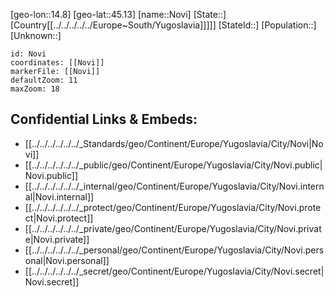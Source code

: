 ﻿---
location: [45.13,14.8]
mapzoom: [7,12] 
mapmarker: city 
type: City
tags:
- geo/City


SpocWebEntityId: 32971
isDeleted: false
confidential: public

---
[geo-lon::14.8]
[geo-lat::45.13]
[name::Novi]
[State::]
[Country[[../../../../../Europe~South/Yugoslavia]]]]]
[StateId::]
[Population::]
[Unknown::]


```leaflet
id: Novi
coordinates: [[Novi]]
markerFile: [[Novi]]
defaultZoom: 11 
maxZoom: 18
```


## Confidential Links & Embeds: 
- [[../../../../../../_Standards/geo/Continent/Europe/Yugoslavia/City/Novi|Novi]] 
- [[../../../../../../_public/geo/Continent/Europe/Yugoslavia/City/Novi.public|Novi.public]] 
- [[../../../../../../_internal/geo/Continent/Europe/Yugoslavia/City/Novi.internal|Novi.internal]] 
- [[../../../../../../_protect/geo/Continent/Europe/Yugoslavia/City/Novi.protect|Novi.protect]] 
- [[../../../../../../_private/geo/Continent/Europe/Yugoslavia/City/Novi.private|Novi.private]] 
- [[../../../../../../_personal/geo/Continent/Europe/Yugoslavia/City/Novi.personal|Novi.personal]] 
- [[../../../../../../_secret/geo/Continent/Europe/Yugoslavia/City/Novi.secret|Novi.secret]] 
